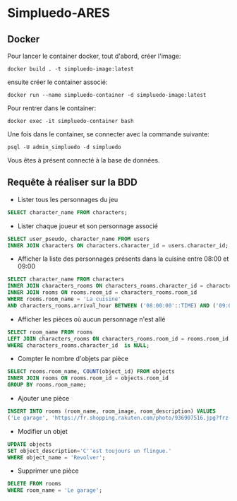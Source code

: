 # Simpluedo-ARES
## Docker
Pour lancer le container docker, tout d'abord, créer l'image:
```
docker build . -t simpluedo-image:latest  
```

ensuite créer le container associé:
```
docker run --name simpluedo-container -d simpluedo-image:latest    
```

Pour rentrer dans le container:
```
docker exec -it simpluedo-container bash
```

Une fois dans le container, se connecter avec la commande suivante:
```
psql -U admin_simpluedo -d simpluedo
```

Vous êtes à présent connecté à la base de données.

## Requête à réaliser sur la BDD

- Lister tous les personnages du jeu 

```sql
SELECT character_name FROM characters;
```
- Lister chaque joueur et son personnage associé

```sql
SELECT user_pseudo, character_name FROM users
INNER JOIN characters ON characters.character_id = users.character_id;
```

- Afficher la liste des personnages présents dans la cuisine entre 08:00 et 09:00

```sql
SELECT character_name FROM characters
INNER JOIN characters_rooms ON characters_rooms.character_id = characters.character_id
INNER JOIN rooms ON rooms.room_id = characters_rooms.room_id
WHERE rooms.room_name = 'La cuisine'
AND characters_rooms.arrival_hour BETWEEN ('08:00:00'::TIME) AND ('09:00:00'::TIME);
```

- Afficher les pièces où aucun personnage n'est allé

```sql
SELECT room_name FROM rooms
LEFT JOIN characters_rooms ON characters_rooms.room_id = rooms.room_id
WHERE characters_rooms.character_id  is NULL;
```

- Compter le nombre d'objets par pièce

```sql
SELECT rooms.room_name, COUNT(object_id) FROM objects
INNER JOIN rooms ON rooms.room_id = objects.room_id
GROUP BY rooms.room_name;
```

- Ajouter une pièce

```sql
INSERT INTO rooms (room_name, room_image, room_description) VALUES
('Le garage', 'https://fr.shopping.rakuten.com/photo/936907516.jpg?frz-width=532&frz-fit=contain','C''est un garage');
```

- Modifier un objet 

```sql
UPDATE objects
SET object_description='C''est toujours un flingue.'
WHERE object_name = 'Revolver';
```

- Supprimer une pièce 

```sql
DELETE FROM rooms
WHERE room_name = 'Le garage';
```